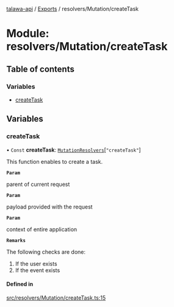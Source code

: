 [talawa-api](../README.md) / [Exports](../modules.md) / resolvers/Mutation/createTask

# Module: resolvers/Mutation/createTask

## Table of contents

### Variables

- [createTask](resolvers_Mutation_createTask.md#createtask)

## Variables

### createTask

• `Const` **createTask**: [`MutationResolvers`](types_generatedGraphQLTypes.md#mutationresolvers)[``"createTask"``]

This function enables to create a task.

**`Param`**

parent of current request

**`Param`**

payload provided with the request

**`Param`**

context of entire application

**`Remarks`**

The following checks are done:
1. If the user exists
2. If the event exists

#### Defined in

[src/resolvers/Mutation/createTask.ts:15](https://github.com/Nitya-Pasrija/talawa-api/blob/faae1c9/src/resolvers/Mutation/createTask.ts#L15)

